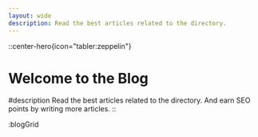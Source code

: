 ```yaml
---
layout: wide
description: Read the best articles related to the directory.
---
```


::center-hero{icon="tabler:zeppelin"}
# Welcome to the Blog

#description
Read the best articles related to the directory.
And earn SEO points by writing more articles.
::

:blogGrid
